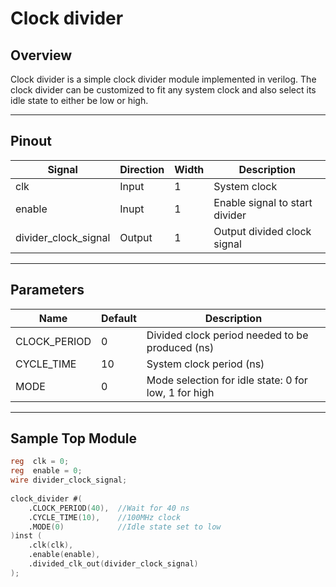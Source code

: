 # Clock divider

## Overview
Clock divider is a simple clock divider module implemented in verilog. The clock divider can be customized to fit any system clock and also select its idle state to either be low or high.

---

## Pinout

| Signal                | Direction | Width | Description                         |
|-----------------------|-----------|-------|-------------------------------------|
| clk                   | Input     | 1     | System clock                        |
| enable                | Inupt     | 1     | Enable signal to start divider      |
| divider_clock_signal  | Output    | 1     | Output divided clock signal         |

---

## Parameters
| Name         | Default | Description                                            |
|--------------|---------|--------------------------------------------------------|
| CLOCK_PERIOD | 0       | Divided clock period needed to be produced (ns)        |
| CYCLE_TIME   | 10      | System clock period (ns)                               |
| MODE         | 0       | Mode selection for idle state: 0 for low, 1 for high   |

---

## Sample Top Module

```verilog
reg  clk = 0;
reg  enable = 0;
wire divider_clock_signal;
    
clock_divider #(
    .CLOCK_PERIOD(40),  //Wait for 40 ns
    .CYCLE_TIME(10),    //100MHz clock
    .MODE(0)            //Idle state set to low
)inst (
    .clk(clk),
    .enable(enable),
    .divided_clk_out(divider_clock_signal)
);
